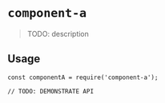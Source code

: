 # `component-a`

> TODO: description

## Usage

```
const componentA = require('component-a');

// TODO: DEMONSTRATE API
```
